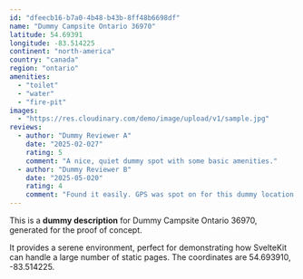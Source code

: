```yaml
---
id: "dfeecb16-b7a0-4b48-b43b-8ff48b6698df"
name: "Dummy Campsite Ontario 36970"
latitude: 54.69391
longitude: -83.514225
continent: "north-america"
country: "canada"
region: "ontario"
amenities:
  - "toilet"
  - "water"
  - "fire-pit"
images:
  - "https://res.cloudinary.com/demo/image/upload/v1/sample.jpg"
reviews:
  - author: "Dummy Reviewer A"
    date: "2025-02-027"
    rating: 5
    comment: "A nice, quiet dummy spot with some basic amenities."
  - author: "Dummy Reviewer B"
    date: "2025-05-020"
    rating: 4
    comment: "Found it easily. GPS was spot on for this dummy location."
---
```


This is a **dummy description** for Dummy Campsite Ontario 36970, generated for the proof of concept.

It provides a serene environment, perfect for demonstrating how SvelteKit can handle a large number of static pages. The coordinates are 54.693910, -83.514225.
